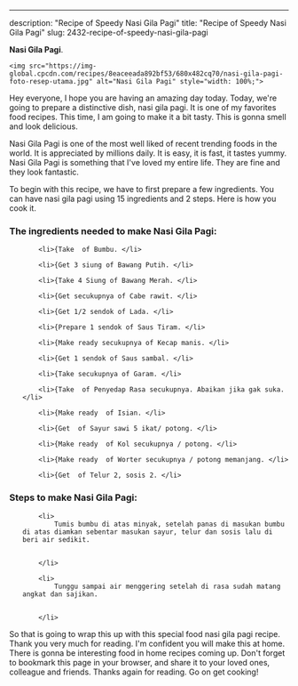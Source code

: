 ---
description: "Recipe of Speedy Nasi Gila Pagi"
title: "Recipe of Speedy Nasi Gila Pagi"
slug: 2432-recipe-of-speedy-nasi-gila-pagi

<p>
	<strong>Nasi Gila Pagi</strong>. 
	
</p>
<p>
	
	<img src="https://img-global.cpcdn.com/recipes/8eaceeada892bf53/680x482cq70/nasi-gila-pagi-foto-resep-utama.jpg" alt="Nasi Gila Pagi" style="width: 100%;">
	
	
</p>
<p>
	Hey everyone, I hope you are having an amazing day today. Today, we're going to prepare a distinctive dish, nasi gila pagi. It is one of my favorites food recipes. This time, I am going to make it a bit tasty. This is gonna smell and look delicious.
</p>
	
<p>
	
</p>
<p>
	Nasi Gila Pagi is one of the most well liked of recent trending foods in the world. It is appreciated by millions daily. It is easy, it is fast, it tastes yummy. Nasi Gila Pagi is something that I've loved my entire life. They are fine and they look fantastic.
</p>

<p>
To begin with this recipe, we have to first prepare a few ingredients. You can have nasi gila pagi using 15 ingredients and 2 steps. Here is how you cook it.
</p>

<h3>The ingredients needed to make Nasi Gila Pagi:</h3>

<ol>
	
		<li>{Take  of Bumbu. </li>
	
		<li>{Get 3 siung of Bawang Putih. </li>
	
		<li>{Take 4 Siung of Bawang Merah. </li>
	
		<li>{Get secukupnya of Cabe rawit. </li>
	
		<li>{Get 1/2 sendok of Lada. </li>
	
		<li>{Prepare 1 sendok of Saus Tiram. </li>
	
		<li>{Make ready secukupnya of Kecap manis. </li>
	
		<li>{Get 1 sendok of Saus sambal. </li>
	
		<li>{Take secukupnya of Garam. </li>
	
		<li>{Take  of Penyedap Rasa secukupnya. Abaikan jika gak suka. </li>
	
		<li>{Make ready  of Isian. </li>
	
		<li>{Get  of Sayur sawi 5 ikat/ potong. </li>
	
		<li>{Make ready  of Kol secukupnya / potong. </li>
	
		<li>{Make ready  of Worter secukupnya / potong memanjang. </li>
	
		<li>{Get  of Telur 2, sosis 2. </li>
	
</ol>
<p>
	
</p>

<h3>Steps to make Nasi Gila Pagi:</h3>

<ol>
	
		<li>
			Tumis bumbu di atas minyak, setelah panas di masukan bumbu di atas diamkan sebentar masukan sayur, telur dan sosis lalu di beri air sedikit.
			
			
		</li>
	
		<li>
			Tunggu sampai air menggering setelah di rasa sudah matang angkat dan sajikan.
			
			
		</li>
	
</ol>

<p>
	
</p>

<p>
	So that is going to wrap this up with this special food nasi gila pagi recipe. Thank you very much for reading. I'm confident you will make this at home. There is gonna be interesting food in home recipes coming up. Don't forget to bookmark this page in your browser, and share it to your loved ones, colleague and friends. Thanks again for reading. Go on get cooking!
</p>
